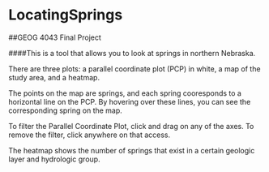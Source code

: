 # LocatingSprings
##GEOG 4043 Final Project

####This is a tool that allows you to look at springs in northern Nebraska.

There are three plots: a parallel coordinate plot (PCP) in white, a map of the study area, and a heatmap.

The points on the map are springs, and each spring cooresponds to a horizontal line on the PCP.  By hovering over these lines, you can see the corresponding spring on the map.  

To filter the Parallel Coordinate Plot, click and drag on any of the axes.  To remove the filter, click anywhere on that access.

The heatmap shows the number of springs that exist in a certain geologic layer and hydrologic group.  
